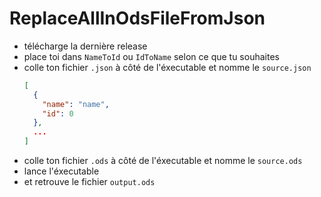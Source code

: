 # ReplaceAllInOdsFileFromJson

- télécharge la dernière release
- place toi dans `NameToId` ou `IdToName` selon ce que tu souhaites
- colle ton fichier `.json` à côté de l'éxecutable et nomme le `source.json`
  ```json
  [
    {
      "name": "name",
      "id": 0
    },
    ...
  ]
  ```
- colle ton fichier `.ods` à côté de l'éxecutable et nomme le `source.ods`
- lance l'éxecutable
- et retrouve le fichier `output.ods`
